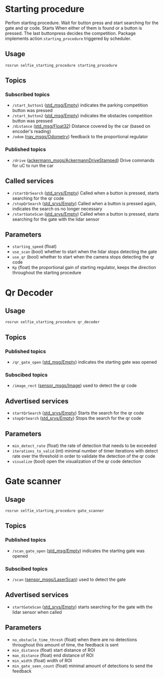 # Starting procedure
Perfom starting procedure. Wait for button press and start searching for the gate and qr code. Starts When either of them is found or a button is pressed. The last buttonpress decides the competition.
Package implements action `starting_procedure` triggered by scheduler.

## Usage
```
rosrun selfie_starting_procedure starting_procedure
```
## Topics
### Subscribed topics
- `/start_button1` ([std_msg/Empty](http://docs.ros.org/api/std_msgs/html/msg/Empty.html))
   indicates the parking competition button was pressed
- `/start_button2` ([std_msg/Empty](http://docs.ros.org/api/std_msgs/html/msg/Empty.html))
   indicates the obstacles competition button was pressed
- `/distance` ([std_msg/Float32](http://docs.ros.org/melodic/api/std_msgs/html/msg/Float32.html))
   Distance covered by the car (based on encoder's reading)
- `/odom` ([nav_msgs/Odometry](http://docs.ros.org/melodic/api/nav_msgs/html/msg/Odometry.html))
   feedback to the proportional regulator
### Published topics
- `/drive` ([ackermann_msgs/AckermannDriveStamped](http://docs.ros.org/jade/api/ackermann_msgs/html/msg/AckermannDriveStamped.html))
   Drive commands for uC to run the car

## Called services
- `/startQrSearch` ([std_srvs/Empty](http://docs.ros.org/melodic/api/std_srvs/html/srv/Empty.html))
   Called when a button is pressed, starts searching for the qr code
- `/stopQrSearch` ([std_srvs/Empty](http://docs.ros.org/melodic/api/std_srvs/html/srv/Empty.html))
   Called when a button is pressed again, indicates the search os no longer necessary
- `/startGateScan` ([std_srvs/Empty](http://docs.ros.org/melodic/api/std_srvs/html/srv/Empty.html))
   Called when a button is pressed, starts searching for the gate with the lidar sensor

## Parameters
- `starting_speed` (float)
- `use_scan` (bool)
   whether to start when the lidar stops detecting the gate
- `use_qr` (bool)
   whether to start when the camera stops detecting the qr code
- `Kp` (float)
   the proportional gain of starting regulator, keeps the direction throughout the starting procedure

# Qr Decoder
## Usage
```
rosrun selfie_starting_procedure qr_decoder
```

## Topics
### Published topics
- `/qr_gate_open` ([std_msg/Empty](http://docs.ros.org/api/std_msgs/html/msg/Empty.html))
   indicates the starting gate was opened
### Subscibed topics
- `/image_rect` ([sensor_msgs/Image](http://docs.ros.org/melodic/api/sensor_msgs/html/msg/Image.html))
   used to detect the qr code

## Advertised services
- `startQrSearch` ([std_srvs/Empty](http://docs.ros.org/melodic/api/std_srvs/html/srv/Empty.html))
   Starts the search for the qr code
- `stopQrSearch` ([std_srvs/Empty](http://docs.ros.org/melodic/api/std_srvs/html/srv/Empty.html))
   Stops the search for the qr code
## Parameters
- `min_detect_rate` (float)
   the rate of detection that needs to be exceeded 
- `iterations_to_valid` (int)
   minimal number of timer iterations with detect rate over the threshold in order to validate the detection of the qr code
- `visualize` (bool)
   open the visualization of the qr code detection

# Gate scanner
## Usage
```
rosrun selfie_starting_procedure gate_scanner
```

## Topics
### Published topics
- `/scan_gate_open` ([std_msg/Empty](http://docs.ros.org/api/std_msgs/html/msg/Empty.html))
   indicates the starting gate was opened
### Subscibed topics
- `/scan` ([sensor_msgs/LaserScan](http://docs.ros.org/melodic/api/sensor_msgs/html/msg/LaserScan.html))
   used to detect the gate

## Advertised services
- `startGateScan` ([std_srvs/Empty](http://docs.ros.org/melodic/api/std_srvs/html/srv/Empty.html))
   starts searching for the gate with the lidar sensor when called

## Parameters
- `no_obstacle_time_thresh` (float)
   when there are no detections throughout this amount of time, the feedback is sent
- `min_distance` (float)
   start distance of ROI
- `max_distance` (float)
   end distance of ROI
- `min_width` (float)
   width of ROI
- `min_gate_seen_count` (float)
   minimal amount of detections to send the feedback
